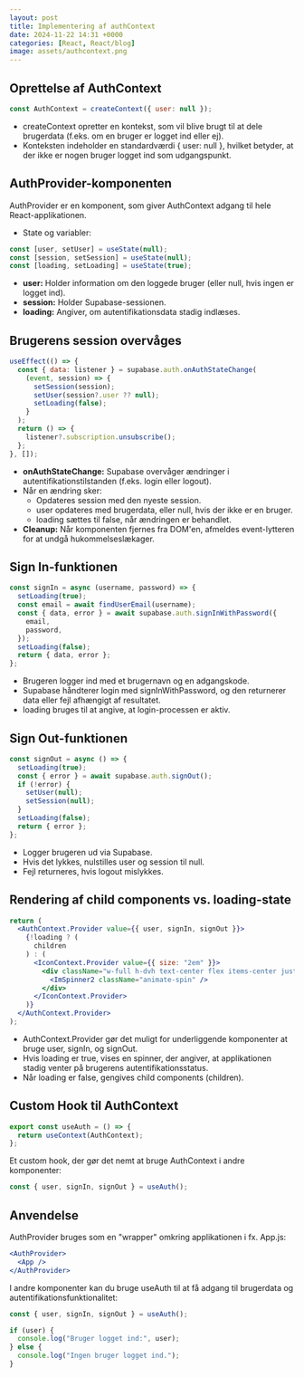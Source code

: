 ```yaml
---
layout: post
title: Implementering af authContext
date: 2024-11-22 14:31 +0000
categories: [React, React/blog]
image: assets/authcontext.png
---
```


## Oprettelse af AuthContext

``` jsx
const AuthContext = createContext({ user: null });
``` 

- createContext opretter en kontekst, som vil blive brugt til at dele brugerdata (f.eks. om en bruger er logget ind eller ej).
- Konteksten indeholder en standardværdi { user: null }, hvilket betyder, at der ikke er nogen bruger logget ind som udgangspunkt.

## AuthProvider-komponenten

AuthProvider er en komponent, som giver AuthContext adgang til hele React-applikationen.

- State og variabler:

``` jsx
const [user, setUser] = useState(null);
const [session, setSession] = useState(null);
const [loading, setLoading] = useState(true);
```

- **user:** Holder information om den loggede bruger (eller null, hvis ingen er logget ind).
- **session:** Holder Supabase-sessionen.
- **loading:** Angiver, om autentifikationsdata stadig indlæses.

## Brugerens session overvåges

``` jsx
useEffect(() => {
  const { data: listener } = supabase.auth.onAuthStateChange(
    (event, session) => {
      setSession(session);
      setUser(session?.user ?? null);
      setLoading(false);
    }
  );
  return () => {
    listener?.subscription.unsubscribe();
  };
}, []);
```

- **onAuthStateChange:** Supabase overvåger ændringer i autentifikationstilstanden (f.eks. login eller logout).
- Når en ændring sker:
  - Opdateres session med den nyeste session.
  - user opdateres med brugerdata, eller null, hvis der ikke er en bruger.
  - loading sættes til false, når ændringen er behandlet.
- **Cleanup:** Når komponenten fjernes fra DOM'en, afmeldes event-lytteren for at undgå hukommelseslækager.

## Sign In-funktionen

``` jsx
const signIn = async (username, password) => {
  setLoading(true);
  const email = await findUserEmail(username);
  const { data, error } = await supabase.auth.signInWithPassword({
    email,
    password,
  });
  setLoading(false);
  return { data, error };
};
```

- Brugeren logger ind med et brugernavn og en adgangskode.
- Supabase håndterer login med signInWithPassword, og den returnerer data eller fejl afhængigt af resultatet.
- loading bruges til at angive, at login-processen er aktiv.

## Sign Out-funktionen

``` jsx
const signOut = async () => {
  setLoading(true);
  const { error } = await supabase.auth.signOut();
  if (!error) {
    setUser(null);
    setSession(null);
  }
  setLoading(false);
  return { error };
};
```

- Logger brugeren ud via Supabase.
- Hvis det lykkes, nulstilles user og session til null.
- Fejl returneres, hvis logout mislykkes.

## Rendering af child components vs. loading-state

``` jsx
return (
  <AuthContext.Provider value={{ user, signIn, signOut }}>
    {!loading ? (
      children
    ) : (
      <IconContext.Provider value={{ size: "2em" }}>
        <div className="w-full h-dvh text-center flex items-center justify-center">
          <ImSpinner2 className="animate-spin" />
        </div>
      </IconContext.Provider>
    )}
  </AuthContext.Provider>
);
```

- AuthContext.Provider gør det muligt for underliggende komponenter at bruge user, signIn, og signOut.
- Hvis loading er true, vises en spinner, der angiver, at applikationen stadig venter på brugerens autentifikationsstatus.
- Når loading er false, gengives child components (children).

## Custom Hook til AuthContext

``` jsx
export const useAuth = () => {
  return useContext(AuthContext);
};
```

Et custom hook, der gør det nemt at bruge AuthContext i andre komponenter:

``` jsx
const { user, signIn, signOut } = useAuth();
```

## Anvendelse
AuthProvider bruges som en "wrapper" omkring applikationen i fx. App.js:

``` jsx
<AuthProvider>
  <App />
</AuthProvider>
```

I andre komponenter kan du bruge useAuth til at få adgang til brugerdata og autentifikationsfunktionalitet:

``` jsx
const { user, signIn, signOut } = useAuth();

if (user) {
  console.log("Bruger logget ind:", user);
} else {
  console.log("Ingen bruger logget ind.");
}
```
